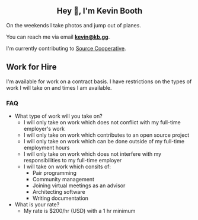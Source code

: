 <h2 align="center">Hey 👋, I'm Kevin Booth</h1>
On the weekends I take photos and jump out of planes.

You can reach me via email **kevin@kb.gg**.

I'm currently contributing to [Source Cooperative](https://source.coop).

## Work for Hire

I'm available for work on a contract basis. I have restrictions on the types of work I will take on and times I am available.

### FAQ
- What type of work will you take on?
  - I will only take on work which does not conflict with my full-time employer's work
  - I will only take on work which contributes to an open source project
  - I will only take on work which can be done outside of my full-time employment hours
  - I will only take on work which does not interfere with my responsibilities to my full-time employer
  - I will take on work which consits of:
    - Pair programming
    - Community management
    - Joining virtual meetings as an advisor
    - Architecting software
    - Writing documentation
- What is your rate?
  - My rate is $200/hr (USD) with a 1 hr minimum 
